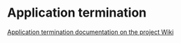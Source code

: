 # Application termination

[Application termination documentation on the project Wiki](https://github.com/microsoft/Azure-Sphere-DevX/wiki/Application-Termination)